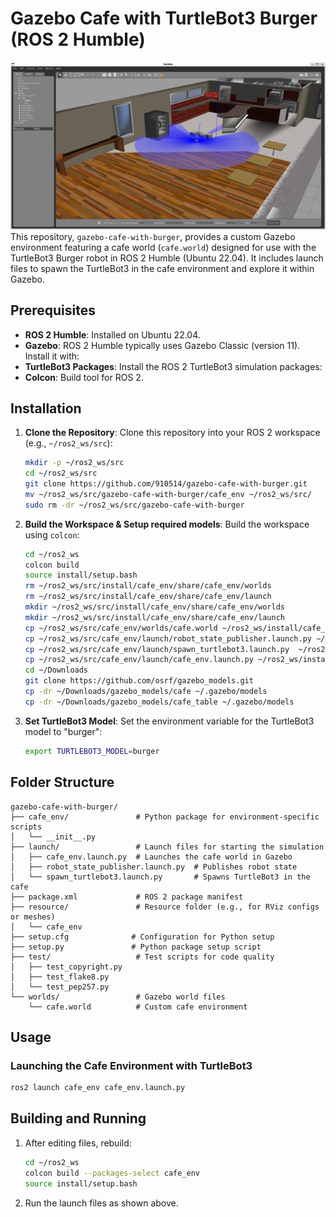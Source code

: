 # Gazebo Cafe with TurtleBot3 Burger (ROS 2 Humble)
![Cafe_with_Burger](https://github.com/910514/gazebo-cafe-with-burger/blob/main/images/demo.png)
This repository, `gazebo-cafe-with-burger`, provides a custom Gazebo environment featuring a cafe world (`cafe.world`) designed for use with the TurtleBot3 Burger robot in ROS 2 Humble (Ubuntu 22.04). It includes launch files to spawn the TurtleBot3 in the cafe environment and explore it within Gazebo.

## Prerequisites

- **ROS 2 Humble**: Installed on Ubuntu 22.04.
- **Gazebo**: ROS 2 Humble typically uses Gazebo Classic (version 11). Install it with:
- **TurtleBot3 Packages**: Install the ROS 2 TurtleBot3 simulation packages:
- **Colcon**: Build tool for ROS 2.

## Installation

1. **Clone the Repository**:
   Clone this repository into your ROS 2 workspace (e.g., `~/ros2_ws/src`):
   ```bash
   mkdir -p ~/ros2_ws/src
   cd ~/ros2_ws/src
   git clone https://github.com/910514/gazebo-cafe-with-burger.git
   mv ~/ros2_ws/src/gazebo-cafe-with-burger/cafe_env ~/ros2_ws/src/
   sudo rm -dr ~/ros2_ws/src/gazebo-cafe-with-burger
   ```

2. **Build the Workspace & Setup required models**:
   Build the workspace using `colcon`:
   ```bash
   cd ~/ros2_ws
   colcon build
   source install/setup.bash
   rm ~/ros2_ws/src/install/cafe_env/share/cafe_env/worlds
   rm ~/ros2_ws/src/install/cafe_env/share/cafe_env/launch
   mkdir ~/ros2_ws/src/install/cafe_env/share/cafe_env/worlds
   mkdir ~/ros2_ws/src/install/cafe_env/share/cafe_env/launch
   cp ~/ros2_ws/src/cafe_env/worlds/cafe.world ~/ros2_ws/install/cafe_env/share/cafe_env/worlds
   cp ~/ros2_ws/src/cafe_env/launch/robot_state_publisher.launch.py ~/ros2_ws/install/cafe_env/share/cafe_env/launch
   cp ~/ros2_ws/src/cafe_env/launch/spawn_turtlebot3.launch.py  ~/ros2_ws/install/cafe_env/share/cafe_env/launch
   cp ~/ros2_ws/src/cafe_env/launch/cafe_env.launch.py ~/ros2_ws/install/cafe_env/share/cafe_env
   cd ~/Downloads
   git clone https://github.com/osrf/gazebo_models.git
   cp -dr ~/Downloads/gazebo_models/cafe ~/.gazebo/models
   cp -dr ~/Downloads/gazebo_models/cafe_table ~/.gazebo/models
   ```

3. **Set TurtleBot3 Model**:
   Set the environment variable for the TurtleBot3 model to "burger":
   ```bash
   export TURTLEBOT3_MODEL=burger
   ```

## Folder Structure

```
gazebo-cafe-with-burger/
├── cafe_env/               # Python package for environment-specific scripts
│   └── __init__.py
├── launch/                 # Launch files for starting the simulation
│   ├── cafe_env.launch.py  # Launches the cafe world in Gazebo
│   ├── robot_state_publisher.launch.py  # Publishes robot state
│   └── spawn_turtlebot3.launch.py       # Spawns TurtleBot3 in the cafe
├── package.xml             # ROS 2 package manifest
├── resource/               # Resource folder (e.g., for RViz configs or meshes)
│   └── cafe_env
├── setup.cfg              # Configuration for Python setup
├── setup.py               # Python package setup script
├── test/                   # Test scripts for code quality
│   ├── test_copyright.py
│   ├── test_flake8.py
│   └── test_pep257.py
└── worlds/                 # Gazebo world files
    └── cafe.world          # Custom cafe environment
```

## Usage

### Launching the Cafe Environment with TurtleBot3

   ```bash
   ros2 launch cafe_env cafe_env.launch.py
   ```

## Building and Running

1. After editing files, rebuild:
   ```bash
   cd ~/ros2_ws
   colcon build --packages-select cafe_env
   source install/setup.bash
   ```
2. Run the launch files as shown above.